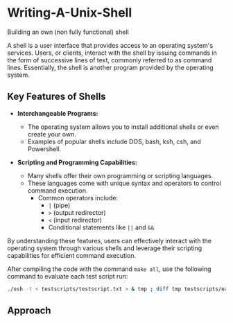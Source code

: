 # Writing-A-Unix-Shell
Building an own (non fully functional) shell 

A shell is a user interface that provides access to an operating system's services. Users, or clients, interact with the shell by issuing commands in the form of successive lines of text, commonly referred to as command lines. Essentially, the shell is another program provided by the operating system.

## Key Features of Shells

- **Interchangeable Programs:** 
  - The operating system allows you to install additional shells or even create your own.
  - Examples of popular shells include DOS, bash, ksh, csh, and Powershell.

- **Scripting and Programming Capabilities:** 
  - Many shells offer their own programming or scripting languages.
  - These languages come with unique syntax and operators to control command execution.
    - Common operators include:
      - `|` (pipe)
      - `>` (output redirector)
      - `<` (input redirector)
      - Conditional statements like `||` and `&&`

By understanding these features, users can effectively interact with the operating system through various shells and leverage their scripting capabilities for efficient command execution.

After compiling the code with the command `make all`, use the following command to evaluate each test script run:

```sh
./osh -t < testscripts/testscript.txt > & tmp ; diff tmp testscripts/ea.txt ;
```
## Approach


